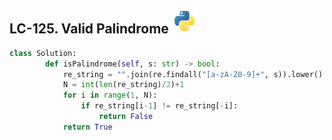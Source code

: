 ## LC-125. Valid Palindrome <a href="https://www.python.org" target="_blank" rel="noreferrer"> <img src="https://raw.githubusercontent.com/devicons/devicon/master/icons/python/python-original.svg" alt="python" width="40" height="40"/> </a>

```python
class Solution:
		def isPalindrome(self, s: str) -> bool:
			re_string = "".join(re.findall("[a-zA-Z0-9]+", s)).lower()
			N = int(len(re_string)/2)+1
			for i in range(1, N):
				if re_string[i-1] != re_string[-i]:
					return False
			return True
```

